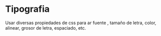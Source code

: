 # Tipografia
Usar diversas propiedades de css para ar fuente , tamaño de letra, color, alinear, grosor de letra, espaciado, etc.
